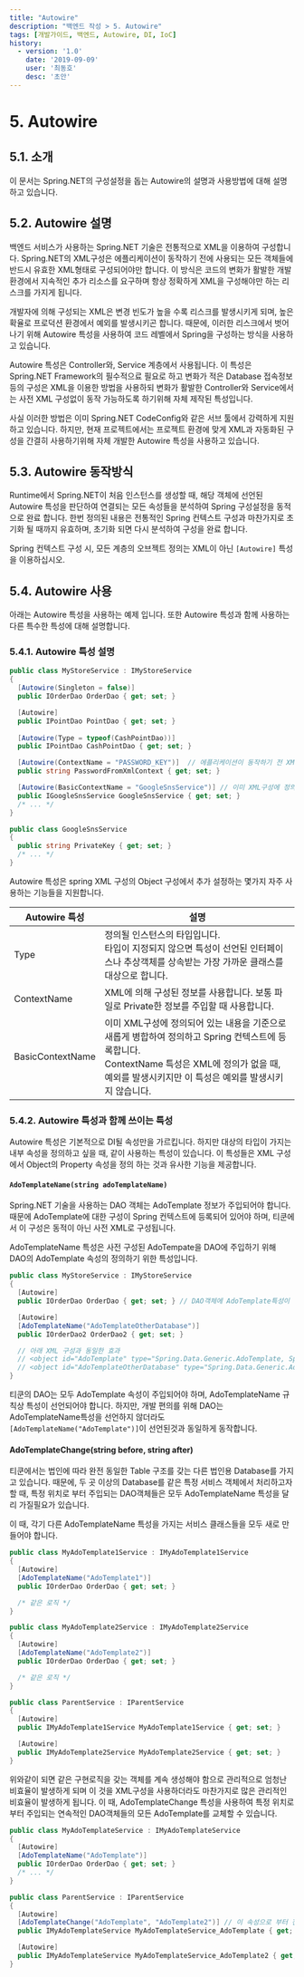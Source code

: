 ```yaml
---
title: "Autowire"
description: "백엔드 작성 > 5. Autowire"
tags: [개발가이드, 백엔드, Autowire, DI, IoC]
history:
  - version: '1.0'
    date: '2019-09-09'
    user: '최동호'
    desc: '초안'
---
```

# 5. Autowire

## 5.1. 소개
이 문서는 Spring.NET의 구성설정을 돕는 Autowire의 설명과 사용방법에 대해 설명하고 있습니다.

## 5.2. Autowire 설명
백엔드 서비스가 사용하는 Spring.NET 기술은 전통적으로 XML을 이용하여 구성합니다.
Spring.NET의 XML구성은 에플리케이션이 동작하기 전에 사용되는 모든 객체들에 반드시 유효한 XML형태로 구성되어야만 합니다.
이 방식은 코드의 변화가 활발한 개발환경에서 지속적인 추가 리소스를 요구하며 항상 정확하게 XML을 구성해야만 하는 리스크를 가지게 됩니다.

개발자에 의해 구성되는 XML은 변경 빈도가 높을 수록 리스크를 발생시키게 되며, 높은 확율로 프로덕션 환경에서 예외를 발생시키곤 합니다.
때문에, 이러한 리스크에서 벗어나기 위해 Autowire 특성을 사용하여 코드 레벨에서 Spring을 구성하는 방식을 사용하고 있습니다.

Autowire 특성은 Controller와, Service 계층에서 사용됩니다.
이 특성은 Spring.NET Framework의 필수적으료 필요로 하고 변화가 적은 Database 접속정보 등의 구성은 XML을 이용한 방법을 사용하되 변화가 활발한 Controller와 Service에서는 사전 XML 구성없이 동작 가능하도록 하기위해 자체 제작된 특성입니다.

사실 이러한 방법은 이미 Spring.NET CodeConfig와 같은 서브 툴에서 강력하게 지원하고 있습니다. 하지만, 현재 프로젝트에서는 프로젝트 환경에 맞게 XML과 자동화된 구성을 간결히 사용하기위해 자체 개발한 Autowire 특성을 사용하고 있습니다.

## 5.3. Autowire 동작방식
Runtime에서 Spring.NET이 처음 인스턴스를 생성할 때, 해당 객체에 선언된 Autowire 특성을 판단하여 연결되는 모든 속성들을 분석하여 Spring 구성설정을 동적으로 완료 합니다.
한번 정의된 내용은 전통적인 Spring 컨텍스트 구성과 마찬가지로 초기화 될 때까지 유효하며, 초기화 되면 다시 분석하여 구성을 완료 합니다.

Spring 컨텍스트 구성 시, 모든 계층의 오브젝트 정의는 XML이 아닌 `[Autowire]` 특성을 이용하십시오.

## 5.4. Autowire 사용
아래는 Autowire 특성을 사용하는 예제 입니다. 또한 Autowire 특성과 함께 사용하는 다른 특수한 특성에 대해 설명합니다.

### 5.4.1. Autowire 특성 설명
```cs
public class MyStoreService : IMyStoreService
{
  [Autowire(Singleton = false)]
  public IOrderDao OrderDao { get; set; }

  [Autowire]
  public IPointDao PointDao { get; set; }
  
  [Autowire(Type = typeof(CashPointDao))]
  public IPointDao CashPointDao { get; set; }

  [Autowire(ContextName = "PASSWORD_KEY")]  // 에플리케이션이 동작하기 전 XML 구성에 PASSWORD_KEY 가 정의되어 있어야 한다.
  public string PasswordFromXmlContext { get; set; }

  [Autowire(BasicContextName = "GoogleSnsService")] // 이미 XML구성에 정의되어 있는 내용으로 병합합니다. <object id="GoogleSnsService" ...><property name="PrivateKey" value="privateKey..." />
  public IGoogleSnsService GoogleSnsService { get; set; }
  /* ... */
}

public class GoogleSnsService
{
  public string PrivateKey { get; set; }
  /* ... */
}
```

Autowire 특성은 spring XML 구성의 Object 구성에서 추가 설정하는 몇가지 자주 사용하는 기능들을 지원합니다.

| Autowire 특성 | 설명 |
| --- | --- |
| Type | 정의될 인스턴스의 타입입니다.<br>타입이 지정되지 않으면 특성이 선언된 인터페이스나 추상객체를 상속받는 가장 가까운 클래스를 대상으로 합니다. |
| ContextName | XML에 의해 구성된 정보를 사용합니다. 보통 파일로 Private한 정보를 주입할 때 사용합니다. |
| BasicContextName | 이미 XML구성에 정의되어 있는 내용을 기준으로 새롭게 병합하여 정의하고 Spring 컨텍스트에 등록합니다.<br>ContextName 특성은 XML에 정의가 없을 때, 예외를 발생시키지만 이 특성은 예외를 발생시키지 않습니다. |

### 5.4.2. Autowire 특성과 함께 쓰이는 특성
Autowire 특성은 기본적으로 DI될 속성만을 가르킵니다.
하지만 대상의 타입이 가지는 내부 속성을 정의하고 싶을 때, 같이 사용하는 특성이 있습니다.
이 특성들은 XML 구성에서 Object의 Property 속성을 정의 하는 것과 유사한 기능을 제공합니다.

#### `AdoTemplateName(string adoTemplateName)`
Spring.NET 기술을 사용하는 DAO 객체는 AdoTemplate 정보가 주입되어야 합니다.
때문에 AdoTemplate에 대한 구성이 Spring 컨텍스트에 등록되어 있어야 하며, 티쿤에서 이 구성은 동적이 아닌 사전 XML로 구성됩니다.

AdoTemplateName 특성은 사전 구성된 AdoTempate을 DAO에 주입하기 위해 DAO의 AdoTemplate 속성의 정의하기 위한 특성입니다.

```cs
public class MyStoreService : IMyStoreService
{
  [Autowire]
  public IOrderDao OrderDao { get; set; } // DAO객체에 AdoTemplate특성이 선언되어 있지 않으면 기본 생성자로 선언된것으로 판단하며 XML 구성에 AdoTemplate 이름으로 등록된 AdoTemplate 정의를 사용합니다.

  [Autowire]
  [AdoTemplateName("AdoTemplateOtherDatabase")]
  public IOrderDao2 OrderDao2 { get; set; }

  // 아래 XML 구성과 동일한 효과
  // <object id="AdoTemplate" type="Spring.Data.Generic.AdoTemplate, Spring.Data"> ... </object>
  // <object id="AdoTemplateOtherDatabase" type="Spring.Data.Generic.AdoTemplate, Spring.Data"> ... </object>
}
```

티쿤의 DAO는 모두 AdoTemplate 속성이 주입되어야 하며, AdoTemplateName 규칙상 특성이 선언되어야 합니다.
하지만, 개발 편의를 위해 DAO는 AdoTemplateName특성을 선언하지 않더라도 `[AdoTemplateName("AdoTemplate")]`이 선언된것과 동일하게 동작합니다.

#### AdoTemplateChange(string before, string after)
티쿤에서는 법인에 따라 완전 동일한 Table 구조를 갖는 다른 법인용 Database를 가지고 있습니다.
때문에, 두 곳 이상의 Database를 같은 특정 서비스 객체에서 처리하고자 할 때, 특정 위치로 부터 주입되는 DAO객체들은 모두 AdoTemplateName 특성을 달리 가질필요가 있습니다.

이 때, 각기 다른 AdoTemplateName 특성을 가지는 서비스 클래스들을 모두 새로 만들어야 합니다.

```cs
public class MyAdoTemplate1Service : IMyAdoTemplate1Service
{
  [Autowire]
  [AdoTemplateName("AdoTemplate1")]
  public IOrderDao OrderDao { get; set; }

  /* 같은 로직 */
}

public class MyAdoTemplate2Service : IMyAdoTemplate2Service
{
  [Autowire]
  [AdoTemplateName("AdoTemplate2")]
  public IOrderDao OrderDao { get; set; }

  /* 같은 로직 */
}

public class ParentService : IParentService
{
  [Autowire]
  public IMyAdoTemplate1Service MyAdoTemplate1Service { get; set; }

  [Autowire]
  public IMyAdoTemplate2Service MyAdoTemplate2Service { get; set; }
}
```
위와같이 되면 같은 구현로직을 갖는 객체를 계속 생성해야 함으로 관리적으로 엄청난 비효율이 발생하게 되며 이 것을 XML구성을 사용하더라도 마찬가지로 많은 관리적인 비효율이 발생하게 됩니다.
이 때, AdoTemplateChange 특성을 사용하여 특정 위치로 부터 주입되는 연속적인 DAO객체들의 모든 AdoTemplate를 교체할 수 있습니다.

```cs
public class MyAdoTemplateService : IMyAdoTemplateService
{
  [Autowire]
  [AdoTemplateName("AdoTemplate")]
  public IOrderDao OrderDao { get; set; }
  /* ... */
}

public class ParentService : IParentService
{
  [Autowire]
  [AdoTemplateChange("AdoTemplate", "AdoTemplate2")] // 이 속성으로 부터 전파되어 정의되는 모든 DAO들은 'AdoTemplate' 이름으로 정의해야 한다면 이를 취소하고 AdoTemplate2로 정의한다
  public IMyAdoTemplateService MyAdoTemplateService_AdoTemplate { get; set; }

  [Autowire]
  public IMyAdoTemplateService MyAdoTemplateService_AdoTemplate2 { get; set; }
}
```